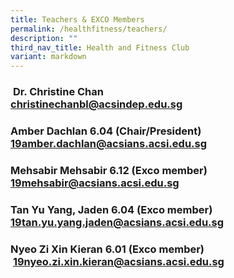 ```yaml
---
title: Teachers & EXCO Members
permalink: /healthfitness/teachers/
description: ""
third_nav_title: Health and Fitness Club
variant: markdown
---
```

### &nbsp;**Dr. Christine Chan <br> [christinechanbl@acsindep.edu.sg](mailto:christinechanbl@acsindep.edu.sg)**

### **Amber Dachlan 6.04 (Chair/President) [19amber.dachlan@acsians.acsi.edu.sg](mailto:19amber.dachlan@acsians.acsi.edu.sg)**&nbsp;

### **Mehsabir Mehsabir 6.12 (Exco member) [19mehsabir@acsians.acsi.edu.sg](mailto:19mehsabir@acsians.acsi.edu.sg)**

### **Tan Yu Yang, Jaden 6.04 (Exco member) [19tan.yu.yang.jaden@acsians.acsi.edu.sg](mailto:19tan.yu.yang.jaden@acsians.acsi.edu.sg)**

### **Nyeo Zi Xin Kieran 6.01 (Exco member) &nbsp;[19nyeo.zi.xin.kieran@acsians.acsi.edu.sg](mailto:19nyeo.zi.xin.kieran@acsians.acsi.edu.sg)**